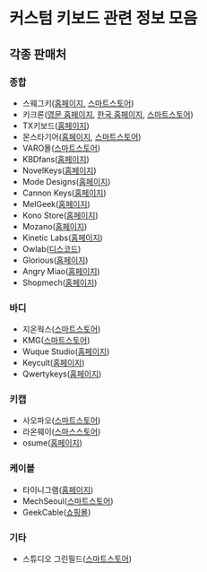 # 커스텀 키보드 관련 정보 모음

## 각종 판매처

### 종합

- 스웨그키([홈페이지,](https://swagkey.kr/) [스마트스토어](https://smartstore.naver.com/swagkey))
- 키크론([영문 홈페이지](https://www.keychron.com/), [한국 홈페이지](https://keychron.kr/), [스마트스토어](https://brand.naver.com/keychron))
- TX키보드([홈페이지](https://txkeyboard.com/))
- 몬스타기어([홈페이지](https://www.monstargear.co.kr/), [스마트스토어](https://smartstore.naver.com/monstarkorea))
- VARO몰([스마트스토어](https://smartstore.naver.com/varomall))
- KBDfans([홈페이지](https://kbdfans.com/))
- NovelKeys([홈페이지](https://novelkeys.com/))
- Mode Designs([홈페이지](https://modedesigns.com/))
- Cannon Keys([홈페이지](https://cannonkeys.com/))
- MelGeek([홈페이지](https://www.melgeek.com/))
- Kono Store([홈페이지](https://kono.store/))
- Mozano([홈페이지](https://www.mozanox.com/))
- Kinetic Labs([홈페이지](https://kineticlabs.store/))
- Owlab([디스코드](https://discord.gg/Owlab))
- Glorious([홈페이지](https://www.pcgamingrace.com/))
- Angry Miao([홈페이지](https://www.angrymiao.com/))
- Shopmech([홈페이지](https://shopmech.com/))

### 바디

- 지온웍스([스마트스토어](https://smartstore.naver.com/geonlab))
- KMG([스마트스토어](https://smartstore.naver.com/happykmg))
- Wuque Studio([홈페이지](https://shop.wuquestudio.com/))
- Keycult([홈페이지](https://keycult.com/))
- Qwertykeys([홈페이지](https://qwertykeys.com/))

### 키캡

- 사오파오([스마트스토어](https://smartstore.naver.com/saopao))
- 라온웨이([스마스스토어](https://smartstore.naver.com/raonway))
- osume([홈페이지](https://www.osumekeys.com/))

### 케이블

- 타이니그램([홈페이지](https://tinygram.store/))
- MechSeoul([스마트스토어](https://smartstore.naver.com/mechseoul))
- GeekCable([쇼핑몰](https://www.etsy.com/shop/GeekCable))

### 기타

- 스튜디오 그린필드([스마트스토어](https://smartstore.naver.com/greenfield_))
